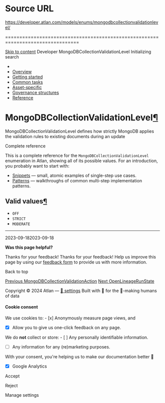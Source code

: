 # Source URL
https://developer.atlan.com/models/enums/mongodbcollectionvalidationlevel/

================================================================================

<!--
canonical: https://developer.atlan.com/models/enums/mongodbcollectionvalidationlevel/
meta-content-security-policy: object-src 'none'; base-uri 'self'; manifest-src 'self'; media-src 'self';
meta-description: Dear Developers
meta-generator: mkdocs-1.6.1, mkdocs-material-9.6.14
meta-og-description: Dear Developers
meta-og-image: https://developer.atlan.com/assets/images/social/models/enums/mongodbcollectionvalidationlevel.png
meta-og-image-height: 630
meta-og-image-type: image/png
meta-og-image-width: 1200
meta-og-title: MongoDBCollectionValidationLevel - Developer
meta-og-type: website
meta-og-url: https://developer.atlan.com/models/enums/mongodbcollectionvalidationlevel/
meta-twitter:card: summary_large_image
meta-twitter:description: Dear Developers
meta-twitter:image: https://developer.atlan.com/assets/images/social/models/enums/mongodbcollectionvalidationlevel.png
meta-twitter:title: MongoDBCollectionValidationLevel - Developer
meta-viewport: width=device-width,initial-scale=1
title: MongoDBCollectionValidationLevel - Developer
-->

[Skip to content](#mongodbcollectionvalidationlevel) Developer MongoDBCollectionValidationLevel Initializing search 

* 
* [Overview](../../..)
* [Getting started](../../../getting-started/)
* [Common tasks](../../../snippets/)
* [Asset\-specific](../../../patterns/)
* [Governance structures](../../../governance/)
* [Reference](../../../reference/)

MongoDBCollectionValidationLevel[¶](#mongodbcollectionvalidationlevel "Permanent link")
=======================================================================================

MongoDBCollectionValidationLevel defines how strictly MongoDB applies the validation rules to existing documents during an update

Complete reference

This is a complete reference for the `MongoDBCollectionValidationLevel` enumeration in Atlan, showing all of its possible values. For an introduction, you probably want to start with:

* [Snippets](../../../snippets/) — small, atomic examples of single\-step use cases.
* [Patterns](../../../patterns/) — walkthroughs of common multi\-step implementation patterns.

Valid values[¶](#valid-values "Permanent link")
-----------------------------------------------

* `OFF`
* `STRICT`
* `MODERATE`

---

2023\-09\-182023\-09\-18

**Was this page helpful?**

Thanks for your feedback! Thanks for your feedback! Help us improve this page by using our [feedback form](https://docs.google.com/forms/d/e/1FAIpQLScfoq7vqEn8S4QvN0ehPp0MRy6WYK5x-okJDqD69lHgoPPWtg/viewform?usp=pp_url&entry.1800719315=/models/enums/mongodbcollectionvalidationlevel/) to provide us with more information. 

Back to top

[Previous MongoDBCollectionValidationAction](../mongodbcollectionvalidationaction/) [Next OpenLineageRunState](../openlineagerunstate/) 

Copyright © 2024 Atlan — [🍪 settings](#__consent) 
Built with 💙 for the 🤖\-making humans of data 

#### Cookie consent

We use cookies to: - [x] Anonymously measure page views, and
- [x] Allow you to give us one\-click feedback on any page.

 We do **not** collect or store: - [ ] Any personally identifiable information.
- [ ] Any information for any (re)marketing purposes.

 With your consent, you're helping us to make our documentation better 💙

- [x] Google Analytics

Accept

Reject

Manage settings

